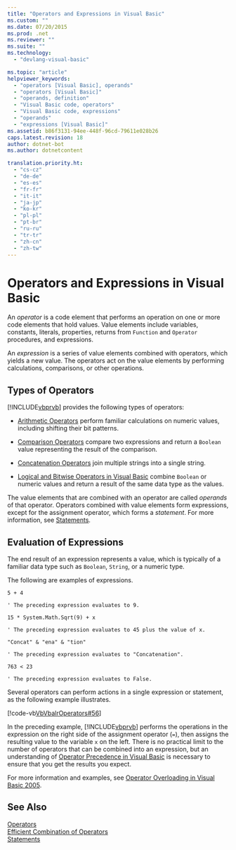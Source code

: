 ```yaml
---
title: "Operators and Expressions in Visual Basic"
ms.custom: ""
ms.date: 07/20/2015
ms.prod: .net
ms.reviewer: ""
ms.suite: ""
ms.technology: 
  - "devlang-visual-basic"

ms.topic: "article"
helpviewer_keywords: 
  - "operators [Visual Basic], operands"
  - "operators [Visual Basic]"
  - "operands, definition"
  - "Visual Basic code, operators"
  - "Visual Basic code, expressions"
  - "operands"
  - "expressions [Visual Basic]"
ms.assetid: b86f3131-94ee-448f-96cd-79611e028b26
caps.latest.revision: 18
author: dotnet-bot
ms.author: dotnetcontent

translation.priority.ht: 
  - "cs-cz"
  - "de-de"
  - "es-es"
  - "fr-fr"
  - "it-it"
  - "ja-jp"
  - "ko-kr"
  - "pl-pl"
  - "pt-br"
  - "ru-ru"
  - "tr-tr"
  - "zh-cn"
  - "zh-tw"
---
```

# Operators and Expressions in Visual Basic
An *operator* is a code element that performs an operation on one or more code elements that hold values. Value elements include variables, constants, literals, properties, returns from `Function` and `Operator` procedures, and expressions.  
  
 An *expression* is a series of value elements combined with operators, which yields a new value. The operators act on the value elements by performing calculations, comparisons, or other operations.  
  
## Types of Operators  
 [!INCLUDE[vbprvb](~/includes/vbprvb-md.md)] provides the following types of operators:  
  
-   [Arithmetic Operators](../../../../visual-basic/programming-guide/language-features/operators-and-expressions/arithmetic-operators.md) perform familiar calculations on numeric values, including shifting their bit patterns.  
  
-   [Comparison Operators](../../../../visual-basic/programming-guide/language-features/operators-and-expressions/comparison-operators.md) compare two expressions and return a `Boolean` value representing the result of the comparison.  
  
-   [Concatenation Operators](../../../../visual-basic/programming-guide/language-features/operators-and-expressions/concatenation-operators.md) join multiple strings into a single string.  
  
-   [Logical and Bitwise Operators in Visual Basic](../../../../visual-basic/programming-guide/language-features/operators-and-expressions/logical-and-bitwise-operators.md) combine `Boolean` or numeric values and return a result of the same data type as the values.  
  
 The value elements that are combined with an operator are called *operands* of that operator. Operators combined with value elements form expressions, except for the assignment operator, which forms a *statement*. For more information, see [Statements](../../../../visual-basic/programming-guide/language-features/statements.md).  
  
## Evaluation of Expressions  
 The end result of an expression represents a value, which is typically of a familiar data type such as `Boolean`, `String`, or a numeric type.  
  
 The following are examples of expressions.  
  
 `5 + 4`  
  
 `' The preceding expression evaluates to 9.`  
  
 `15 * System.Math.Sqrt(9) + x`  
  
 `' The preceding expression evaluates to 45 plus the value of x.`  
  
 `"Concat" & "ena" & "tion"`  
  
 `' The preceding expression evaluates to "Concatenation".`  
  
 `763 < 23`  
  
 `' The preceding expression evaluates to False.`  
  
 Several operators can perform actions in a single expression or statement, as the following example illustrates.  
  
 [!code-vb[VbVbalrOperators#56](../../../../visual-basic/language-reference/operators/codesnippet/VisualBasic/index_1.vb)]  
  
 In the preceding example, [!INCLUDE[vbprvb](~/includes/vbprvb-md.md)] performs the operations in the expression on the right side of the assignment operator (`=`), then assigns the resulting value to the variable `x` on the left. There is no practical limit to the number of operators that can be combined into an expression, but an understanding of [Operator Precedence in Visual Basic](../../../../visual-basic/language-reference/operators/operator-precedence.md) is necessary to ensure that you get the results you expect.  
  
 For more information and examples, see [Operator Overloading in Visual Basic 2005](http://msdn2.microsoft.com/en-us/library/ms379613(vs.80)).  
  
## See Also  
 [Operators](../../../../visual-basic/language-reference/operators/index.md)   
 [Efficient Combination of Operators](../../../../visual-basic/programming-guide/language-features/operators-and-expressions/efficient-combination-of-operators.md)   
 [Statements](../../../../visual-basic/language-reference/statements/index.md)

